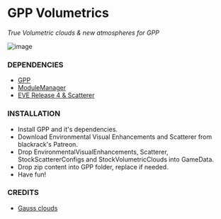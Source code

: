 # GPP Volumetrics
*True Volumetric clouds & new atmospheres for GPP*

![image](https://i.imgur.com/hBpO42n.png)


### DEPENDENCIES

- [GPP](https://github.com/Galileo88/Galileos-Planet-Pack)
- [ModuleManager](https://forum.kerbalspaceprogram.com/topic/50533-18x-112x-module-manager-423-july-03th-2023-fireworks-season/)
- [EVE Release 4 & Scatterer](https://www.patreon.com/blackrack)

### INSTALLATION


- Install GPP and it's dependencies.
- Download Environmental Visual Enhancements and Scatterer from blackrack's Patreon.
- Drop EnvironmentalVisualEnhancements, Scatterer, StockScattererConfigs and StockVolumetricClouds into GameData.
- Drop zip content into GPP folder, replace if needed.
- Have fun!


### CREDITS



-  [Gauss clouds](https://github.com/rbeap0/JNSQVolumetrics)
